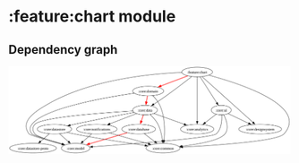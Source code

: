 # :feature:chart module
## Dependency graph
![Dependency graph](../../docs/images/graphs/dep_graph_feature_chart.svg)
